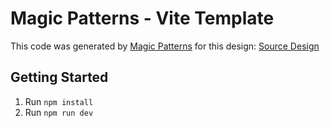 # Magic Patterns - Vite Template

This code was generated by [Magic Patterns](https://magicpatterns.com) for this design: [Source Design](https://magicpatterns.com/c/rwstz2ynprtmccp3bflc6c)

## Getting Started

1. Run `npm install`
2. Run `npm run dev`
